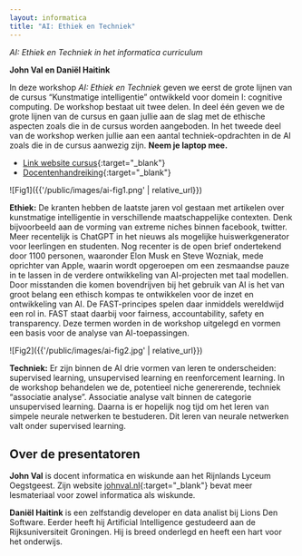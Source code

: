 ```yaml
---
layout: informatica
title: "AI: Ethiek en Techniek"
---
```


*AI: Ethiek en Techniek in het informatica curriculum*

**John Val en Daniël Haitink**

In deze workshop *AI: Ethiek en Techniek* geven we eerst de grote lijnen van de cursus 
“Kunstmatige intelligentie” ontwikkeld voor domein I: cognitive computing. 
De workshop bestaat uit twee delen. 
In deel één geven we de grote lijnen van de cursus 
en gaan jullie aan de slag met de ethische aspecten zoals die in de cursus worden aangeboden.
In het tweede deel van de workshop werken jullie 
aan een aantal techniek-opdrachten in de AI zoals die in de cursus aanwezig zijn. 
**Neem je laptop mee.**

* [Link website cursus](https://timjs.notion.site/Materiaal-v1-14d48d76e9a14b629aed46248ad57cf8){:target="_blank"}
* [Docentenhandreiking](https://timjs.notion.site/Docentenhandreiking-v1-65ca49926f234cd69a61517b0a400808){:target="_blank"}

![Fig1]({{'/public/images/ai-fig1.png' | relative_url}})
 
**Ethiek:** De kranten hebben de laatste jaren vol gestaan met artikelen over 
kunstmatige intelligentie in verschillende maatschappelijke contexten. 
Denk bijvoorbeeld aan de vorming van extreme niches binnen facebook, twitter. 
Meer recentelijk is ChatGPT in het nieuws als mogelijke huiswerkgenerator voor leerlingen 
en studenten. 
Nog recenter is de open brief ondertekend door 1100 personen, 
waaronder Elon Musk en Steve Wozniak, mede oprichter van Apple, 
waarin wordt opgeroepen om een zesmaandse pauze in te lassen in de verdere ontwikkeling 
van AI-projecten met taal modellen.
Door misstanden die komen bovendrijven bij het gebruik van AI 
is het van groot belang een ethisch kompas te ontwikkelen 
voor de inzet en ontwikkeling van AI. 
De FAST-principes spelen daar inmiddels wereldwijd een rol in. 
FAST staat daarbij voor fairness, accountability, safety en transparency. 
Deze termen worden in de workshop uitgelegd en vormen een basis voor de analyse 
van AI-toepassingen.

![Fig2]({{'/public/images/ai-fig2.jpg' | relative_url}})

**Techniek:** Er zijn binnen de AI drie vormen van leren te onderscheiden: 
supervised learning, unsupervised learning en reenforcement learning. 
In de workshop behandelen we de, potentieel niche genererende, 
techniek “associatie analyse”. 
Associatie analyse valt binnen de categorie unsupervised learning. 
Daarna is er hopelijk nog tijd om het leren van simpele neurale netwerken te bestuderen. 
Dit leren van neurale netwerken valt onder supervised learning.

## Over de presentatoren

**John Val** is docent informatica en wiskunde aan het Rijnlands Lyceum Oegstgeest. 
Zijn website [johnval.nl](https://johnval.nl){:target="_blank"} bevat meer lesmateriaal 
voor zowel informatica als wiskunde.

**Daniël Haitink** is een zelfstandig developer en data analist bij Lions Den Software. 
Eerder heeft hij Artificial Intelligence gestudeerd aan de Rijksuniversiteit Groningen. 
Hij is breed onderlegd en heeft een hart voor het onderwijs.
